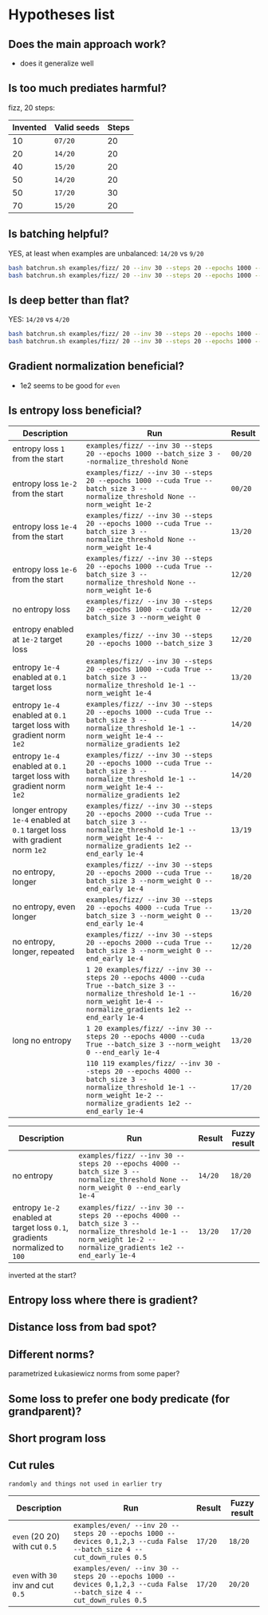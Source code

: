 # Hypotheses list

## Does the main approach work?

- does it generalize well

## Is too much prediates harmful?

fizz, 20 steps:

| Invented | Valid seeds | Steps |
|----------|-------------|-------|
| 10       | `07/20`     | 20    |
| 20       | `14/20`     | 20    |
| 40       | `15/20`     | 20    |
| 50       | `14/20`     | 20    |
| 50       | `17/20`     | 30    |
| 70       | `15/20`     | 20    |

## Is batching helpful?

YES, at least when examples are unbalanced: `14/20` vs `9/20`

```bash
bash batchrun.sh examples/fizz/ 20 --inv 30 --steps 20 --epochs 1000 --cuda True --batch_size 3 > fizz_30_20_a_batched
bash batchrun.sh examples/fizz/ 20 --inv 30 --steps 20 --epochs 1000 --cuda True > fizz_30_20_a_unbatched
```

## Is deep better than flat?

YES: `14/20` vs `4/20`

```bash
bash batchrun.sh examples/fizz/ 20 --inv 30 --steps 20 --epochs 1000 --cuda True --batch_size 3 > fizz_30_20_a_batched
bash batchrun.sh examples/fizz/ 20 --inv 30 --steps 20 --epochs 1000 --cuda True --batch_size 3 --layers 15,15 > fizz_30_20_b_flat2
```

## Gradient normalization beneficial?

- 1e2 seems to be good for `even`
  
## Is entropy loss beneficial?

| Description | Run | Result |
|-------------|-----|--------|
| entropy loss `1` from the start | `examples/fizz/ --inv 30 --steps 20 --epochs 1000 --batch_size 3 --normalize_threshold None` | `00/20` |
| entropy loss `1e-2` from the start | `examples/fizz/ --inv 30 --steps 20 --epochs 1000 --cuda True --batch_size 3 --normalize_threshold None --norm_weight 1e-2` | `00/20` |
| entropy loss `1e-4` from the start | `examples/fizz/ --inv 30 --steps 20 --epochs 1000 --cuda True --batch_size 3 --normalize_threshold None --norm_weight 1e-4` | `13/20` |
| entropy loss `1e-6` from the start | `examples/fizz/ --inv 30 --steps 20 --epochs 1000 --cuda True --batch_size 3 --normalize_threshold None --norm_weight 1e-6` | `12/20` |
| no entropy loss | `examples/fizz/ --inv 30 --steps 20 --epochs 1000 --cuda True --batch_size 3 --norm_weight 0` | `12/20` |
| entropy enabled at `1e-2` target loss | `examples/fizz/ --inv 30 --steps 20 --epochs 1000 --batch_size 3` | `12/20` |
| entropy `1e-4` enabled at `0.1` target loss | `examples/fizz/ --inv 30 --steps 20 --epochs 1000 --cuda True --batch_size 3 --normalize_threshold 1e-1 --norm_weight 1e-4` | `13/20` |
| entropy `1e-4` enabled at `0.1` target loss with gradient norm `1e2` | `examples/fizz/ --inv 30 --steps 20 --epochs 1000 --cuda True --batch_size 3 --normalize_threshold 1e-1 --norm_weight 1e-4 --normalize_gradients 1e2` | `14/20` |
| entropy `1e-4` enabled at `0.1` target loss with gradient norm `1e2` | `examples/fizz/ --inv 30 --steps 20 --epochs 1000 --cuda True --batch_size 3 --normalize_threshold 1e-1 --norm_weight 1e-4 --normalize_gradients 1e2` | `14/20` |
| longer entropy `1e-4` enabled at `0.1` target loss with gradient norm `1e2` | `examples/fizz/ --inv 30 --steps 20 --epochs 2000 --cuda True --batch_size 3 --normalize_threshold 1e-1 --norm_weight 1e-4 --normalize_gradients 1e2 --end_early 1e-4` | `13/19` |
| no entropy, longer | `examples/fizz/ --inv 30 --steps 20 --epochs 2000 --cuda True --batch_size 3 --norm_weight 0 --end_early 1e-4` | `18/20` |
| no entropy, even longer | `examples/fizz/ --inv 30 --steps 20 --epochs 4000 --cuda True --batch_size 3 --norm_weight 0 --end_early 1e-4` | `13/20` |
| no entropy, longer, repeated | `examples/fizz/ --inv 30 --steps 20 --epochs 2000 --cuda True --batch_size 3 --norm_weight 0 --end_early 1e-4` | `12/20` |
| | `1 20 examples/fizz/ --inv 30 --steps 20 --epochs 4000 --cuda True --batch_size 3 --normalize_threshold 1e-1 --norm_weight 1e-4 --normalize_gradients 1e2 --end_early 1e-4` | `16/20` |
| long no entropy | `1 20 examples/fizz/ --inv 30 --steps 20 --epochs 4000 --cuda True --batch_size 3 --norm_weight 0 --end_early 1e-4` | `13/20` |
| | `110 119 examples/fizz/ --inv 30 --steps 20 --epochs 4000 --batch_size 3 --normalize_threshold 1e-1 --norm_weight 1e-2 --normalize_gradients 1e2 --end_early 1e-4` | `17/20` |


| Description | Run | Result | Fuzzy result |
|-------------|-----|--------|--------------|
| no entropy | `examples/fizz/ --inv 30 --steps 20 --epochs 4000 --batch_size 3 --normalize_threshold None --norm_weight 0 --end_early 1e-4` | `14/20` | `18/20` |
| entropy `1e-2` enabled at target loss `0.1`, gradients normalized to `100` | `examples/fizz/ --inv 30 --steps 20 --epochs 4000 --batch_size 3 --normalize_threshold 1e-1 --norm_weight 1e-2 --normalize_gradients 1e2 --end_early 1e-4` | `13/20` | `17/20` |



inverted at the start?

## Entropy loss where there is gradient?

## Distance loss from bad spot?

## Different norms?

parametrized Łukasiewicz norms from some paper?

## Some loss to prefer one body predicate (for grandparent)?

## Short program loss

## Cut rules
    randomly and things not used in earlier try

| Description | Run | Result | Fuzzy result |
|-------------|-----|--------|--------------|
| `even` (20 20) with cut `0.5` | `examples/even/ --inv 20 --steps 20 --epochs 1000 --devices 0,1,2,3 --cuda False --batch_size 4 --cut_down_rules 0.5 ` | `17/20` | `18/20` |
| `even` with `30` inv and cut `0.5` | `examples/even/ --inv 30 --steps 20 --epochs 1000 --devices 0,1,2,3 --cuda False --batch_size 4 --cut_down_rules 0.5 ` | `17/20` | `20/20` |

